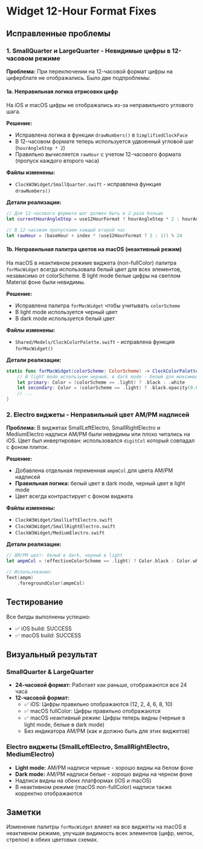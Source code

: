 # Widget 12-Hour Format Fixes

## Исправленные проблемы

### 1. SmallQuarter и LargeQuarter - Невидимые цифры в 12-часовом режиме

**Проблема:** При переключении на 12-часовой формат цифры на циферблате не отображались. Было две подпроблемы:

#### 1a. Неправильная логика отрисовки цифр
На iOS и macOS цифры не отображались из-за неправильного углового шага.

**Решение:** 
- Исправлена логика в функции `drawNumbers()` в `SimplifiedClockFace`
- В 12-часовом формате теперь используется удвоенный угловой шаг (`hourAngleStep * 2`)
- Правильно вычисляется `rawHour` с учетом 12-часового формата (пропуск каждого второго часа)

**Файлы изменены:**
- `ClockW3Widget/SmallQuarter.swift` - исправлена функция `drawNumbers()`

**Детали реализации:**
```swift
// Для 12-часового формата шаг должен быть в 2 раза больше
let currentHourAngleStep = use12HourFormat ? hourAngleStep * 2 : hourAngleStep

// В 12-часовом пропускаем каждый второй час
let rawHour = (baseHour + index * (use12HourFormat ? 2 : 1)) % 24
```

#### 1b. Неправильная палитра цветов на macOS (неактивный режим)
На macOS в неактивном режиме виджета (non-fullColor) палитра `forMacWidget` всегда использовала белый цвет для всех элементов, независимо от colorScheme. В light mode белые цифры на светлом Material фоне были невидимы.

**Решение:**
- Исправлена палитра `forMacWidget` чтобы учитывать `colorScheme`
- В light mode используется черный цвет
- В dark mode используется белый цвет

**Файлы изменены:**
- `Shared/Models/ClockColorPalette.swift` - исправлена функция `forMacWidget()`

**Детали реализации:**
```swift
static func forMacWidget(colorScheme: ColorScheme) -> ClockColorPalette {
    // В light mode используем черный, в dark mode - белый для максимальной видимости
    let primary: Color = (colorScheme == .light) ? .black : .white
    let secondary: Color = (colorScheme == .light) ? .black.opacity(0.6) : .white.opacity(0.6)
    // ...
}
```

### 2. Electro виджеты - Неправильный цвет AM/PM надписей

**Проблема:** В виджетах SmallLeftElectro, SmallRightElectro и MediumElectro надписи AM/PM были невидимы или плохо читались на iOS. Цвет был инвертирован: использовался `digitCol` который совпадал с фоном плиток.

**Решение:**
- Добавлена отдельная переменная `ampmCol` для цвета AM/PM надписей
- **Правильная логика:** белый цвет в dark mode, черный цвет в light mode
- Цвет всегда контрастирует с фоном виджета

**Файлы изменены:**
- `ClockW3Widget/SmallLeftElectro.swift`
- `ClockW3Widget/SmallRightElectro.swift`
- `ClockW3Widget/MediumElectro.swift`

**Детали реализации:**
```swift
// AM/PM цвет: белый в dark, черный в light
let ampmCol = (effectiveColorScheme == .light) ? Color.black : Color.white

// Использование:
Text(ampm)
    .foregroundColor(ampmCol)
```

## Тестирование

Все билды выполнены успешно:
- ✅ iOS build: SUCCESS
- ✅ macOS build: SUCCESS

## Визуальный результат

### SmallQuarter & LargeQuarter
- **24-часовой формат:** Работает как раньше, отображаются все 24 часа
- **12-часовой формат:** 
  - ✅ iOS: Цифры правильно отображаются (12, 2, 4, 6, 8, 10)
  - ✅ macOS fullColor: Цифры правильно отображаются
  - ✅ macOS неактивный режим: Цифры теперь видны (черные в light mode, белые в dark mode)
  - Без индикатора AM/PM (как и должно быть для этих виджетов)

### Electro виджеты (SmallLeftElectro, SmallRightElectro, MediumElectro)
- **Light mode:** AM/PM надписи черные - хорошо видны на белом фоне
- **Dark mode:** AM/PM надписи белые - хорошо видны на черном фоне
- Надписи видны на обеих платформах (iOS и macOS)
- В неактивном режиме (macOS non-fullColor) надписи также корректно отображаются

## Заметки

Изменение палитры `forMacWidget` влияет на все виджеты на macOS в неактивном режиме, улучшая видимость всех элементов (цифр, меток, стрелок) в обеих цветовых схемах.
